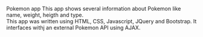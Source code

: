 Pokemon app
This app shows several information about Pokemon like name, weight, heigth and type.    
This app was written using HTML, CSS, Javascript, JQuery and Bootstrap. It interfaces withj an external Pokemon API using AJAX.